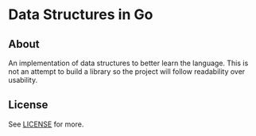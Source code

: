 # Data Structures in Go

## About
An implementation of data structures to better learn the language. This is not an attempt to build a library so the project will follow readability over usability.

## License
See [LICENSE](https://github.com/Vaansh/gods/blob/main/LICENSE) for more.


